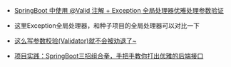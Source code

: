 - [SpringBoot 中使用 @Valid 注解 + Exception 全局处理器优雅处理参数验证](<https://mp.weixin.qq.com/s?__biz=MzI4Njk5OTg1MA==&mid=2247484026&idx=1&sn=9c181fbdd89343800009dfbf53982275&chksm=ebd5163fdca29f29d2b6415b59804edec6eca321f46cb9a6e8bbd9fa10d090aeb5487e5ef36c&mpshare=1&scene=23&srcid=&sharer_sharetime=1587364136117&sharer_shareid=e6d90aec84add5cf004cb1ab6979727c#rd>)

- 这里Exception全局处理器，和种子项目的全局处理器可以对比一下

- [这么写参数校验(Validator)就不会被劝退了~](<https://mp.weixin.qq.com/s?__biz=MzUzMTA2NTU2Ng==&mid=2247489405&idx=1&sn=9ba38e1a211a526b2b44983bbbd5482b&chksm=fa4968cccd3ee1da22c935952f7447e4d67c6ce90e6347b6bb633c6b656ab0f278c3a6b599a7&mpshare=1&scene=23&srcid=&sharer_sharetime=1587004129368&sharer_shareid=e6d90aec84add5cf004cb1ab6979727c#rd>)

- [项目实践：SpringBoot三招组合拳，手把手教你打出优雅的后端接口](<https://mp.weixin.qq.com/s?__biz=MzI4Njk5OTg1MA==&mid=2247483921&idx=1&sn=fdc3d9058cc5837254a812e4573a4f62&source=41#wechat_redirect>)

